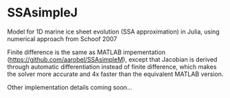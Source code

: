 # SSAsimpleJ
Model for 1D marine ice sheet evolution (SSA approximation) in Julia, using numerical approach from Schoof 2007

Finite difference is the same as MATLAB impementation (https://github.com/aarobel/SSAsimpleM), except that Jacobian is derived through automatic differentiation instead of finite difference, which makes the solver more accurate and 4x faster than the equivalent MATLAB version.

Other implementation details coming soon...
